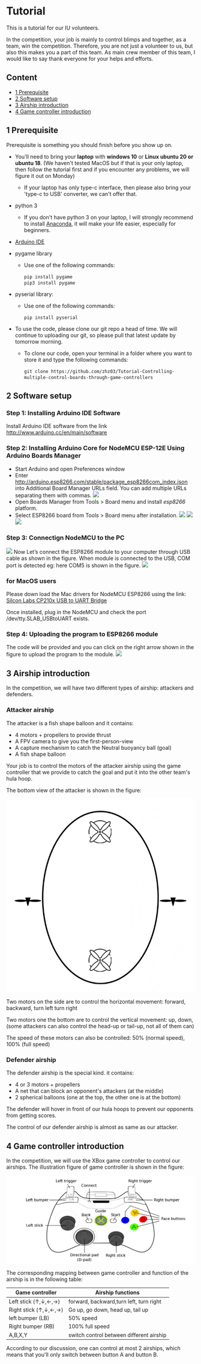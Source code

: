# Tutorial

This is a tutorial for our IU volunteers.

In the competition, your job is mainly to control blimps and together, as a team, win the competition. Therefore, you are not just a volunteer to us, but also this makes you a part of this team. As main crew member of this team, I would like to say thank everyone for your helps and efforts.  

## Content

- [1 Prerequisite](#1-Prerequisite)
- [2 Software setup](#2-Software-setup)
- [3 Airship introduction](#3-Airship-introduction)
- [4 Game controller introduction](#4-Game-controller-introduction)

## 1 Prerequisite

Prerequisite is something you should finish before you show up on. 

- You'll need to bring your **laptop** with **windows 10** or **Linux ubuntu 20 or ubuntu 18**. (We haven't tested MacOS but if that is your only laptop, then follow the tutorial first and if you encounter any problems, we will figure it out on Monday)

  - If your laptop has only type-c interface, then please also bring your 'type-c to USB' converter, we can't offer that.   

- python 3 

  - If you don't have python 3 on your laptop, I will strongly recommend to install [Anaconda](https://docs.anaconda.com/anaconda/install/), it will make your life easier, especially for beginners. 

- [Arduino IDE](https://www.arduino.cc/en/software)

- pygame library

  - Use one of the following commands:

    ```
    pip install pygame 
    pip3 install pygame
    ```

- pyserial library:

  - Use one of the following commands:

    ```
    pip install pyserial
    ```

- To use the code, please clone our git repo a head of time. We will continue to uploading our git, so please pull that latest update by tomorrow morning. 

  - To clone our code, open your terminal in a folder where you want to store it and type the following commands:

    ```
    git clone https://github.com/zhz03/Tutorial-Controlling-multiple-control-boards-through-game-controllers
    ```

## 2 Software setup

### Step 1: Installing Arduino IDE Software

Install Arduino IDE software from the link http://www.arduino.cc/en/main/software

### Step 2: Installing Arduino Core for NodeMCU ESP-12E Using Arduino Boards Manager

- Start Arduino and open Preferences window
- Enter http://arduino.esp8266.com/stable/package_esp8266com_index.json into Additional Board Manager URLs field. You can add multiple URLs separating them with commas.
![](https://content.instructables.com/ORIG/FDV/1WRF/IMF3TZO9/FDV1WRFIMF3TZO9.jpg?auto=webp&frame=1&fit=bounds&md=2dfe6fde6714f26be7f06e42bdcdfbd9)
- Open Boards Manager from Tools > Board menu and install _esp8266_ platform.
- Select ESP8266 board from Tools > Board menu after installation.
![](https://content.instructables.com/ORIG/FFS/FWV0/IMF3TZQ3/FFSFWV0IMF3TZQ3.jpg?auto=webp&frame=1&fit=bounds&md=aba8ceec6a280ebf81fdc64c147bb8fe)
![](https://content.instructables.com/ORIG/FKP/T36T/IMF3TZVF/FKPT36TIMF3TZVF.jpg?auto=webp&frame=1&fit=bounds&md=abc63cb338450347c3a8679cb2485ecf)
![](https://content.instructables.com/ORIG/F1F/8PAV/IMF3U001/F1F8PAVIMF3U001.jpg?auto=webp&frame=1&fit=bounds&md=660255e814d48e2b8ed02b635821ca70)

### Step 3: Connectign NodeMCU to the PC

![](https://content.instructables.com/ORIG/F41/QW7M/IMF3U080/F41QW7MIMF3U080.jpg?auto=webp&frame=1&width=1024&fit=bounds&md=167d277c58cec1b5edccd4332c1575ee)
Now Let’s connect the ESP8266 module to your computer through USB cable as shown in the figure. When module is connected to the USB, COM port is detected eg: here COM5 is shown in the figure.
![](https://content.instructables.com/ORIG/FE5/8PWW/IMF3U0L0/FE58PWWIMF3U0L0.jpg?auto=webp&frame=1&fit=bounds&md=7cd2f7d9794ffca45daa9f34a9517b71)

### for MacOS users

Please down load the Mac drivers for NodeMCU ESP8266 using the link:
[Silcon Labs CP210x USB to UART Bridge](https://www.silabs.com/products/development-tools/software/usb-to-uart-bridge-vcp-drivers)

Once installed, plug in the NodeMCU and check the port /dev/tty.SLAB_USBtoUART exists.

### Step 4: Uploading the program to ESP8266 module

The code will be provided and you can click on the right arrow shown in the figure to upload the program to the module. 
![](https://content.instructables.com/ORIG/FTZ/VFL3/IMF3U0TL/FTZVFL3IMF3U0TL.jpg?auto=webp&frame=1&fit=bounds&md=73178573b9cde9b7df9194e8b1c5446a)

## 3 Airship introduction

In the competition, we will have two different types of airship: attackers and defenders. 

### Attacker airship

The attacker is a fish shape balloon and it contains:

- 4 motors + propellers to provide thrust 
- A FPV camera to give you the first-person-view
- A capture mechanism to catch the Neutral buoyancy ball (goal)
- A fish shape balloon

Your job is to control the motors of the attacker airship using the game controller that we provide to catch the goal and put it into the other team's hula hoop.

The bottom view of the attacker is shown in the figure:

![](pics/motor_config1.png)

Two motors on the side are to control the horizontal movement: forward, backward, turn left turn right

Two motors one the bottom are to control the vertical movement: up, down, (some attackers can also control the head-up or tail-up, not all of them can)

The speed of these motors can also be controlled: 50% (normal speed), 100% (full speed)

### Defender airship

The defender airship is the special kind. it contains:

- 4 or 3 motors + propellers
- A net that can block an opponent's attackers (at the middle)
- 2 spherical balloons (one at the top, the other one is at the bottom)

The defender will hover in front of our hula hoops to prevent our opponents from getting scores.

The control of our defender airship is almost as same as our attacker. 

## 4 Game controller introduction

In the competition, we will use the XBox game controller to control our airships. The illustration figure of game controller is shown in the figure:

![](pics/Xbox-360_controller.svg.png) 

The corresponding mapping between game controller and function of the airship is in the following table:

| Game controller                                            | Airship functions                        |
| ---------------------------------------------------------- | ---------------------------------------- |
| Left stick ($\uparrow,\downarrow,\leftarrow,\rightarrow$)  | forward, backward,turn left, turn right  |
| Right stick ($\uparrow,\downarrow,\leftarrow,\rightarrow$) | Go up, go down, head up, tail up         |
| left bumper (LB)                                           | 50% speed                                |
| Right bumper (RB)                                          | 100% full speed                          |
| A,B,X,Y                                                    | switch control between different airship |

According to our discussion, one can control at most 2 airships, which means that you'll only switch between button A and button B. 

